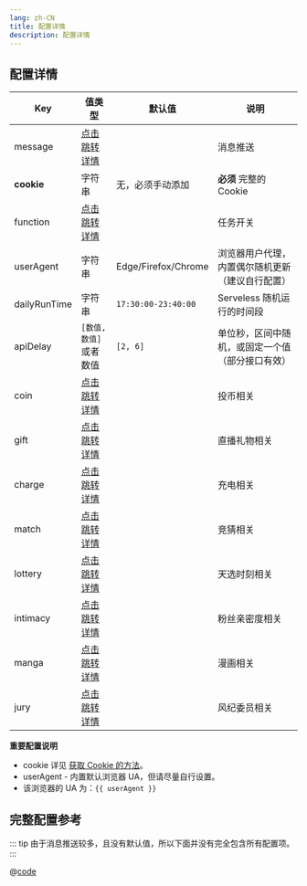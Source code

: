 ```yaml
---
lang: zh-CN
title: 配置详情
description: 配置详情
---
```


## 配置详情

| Key          | 值类型                               | 默认值              | 说明                                              |
| ------------ | ------------------------------------ | ------------------- | ------------------------------------------------- |
| message      | [点击跳转详情](./message.md)         |                     | 消息推送                                          |
| **cookie**   | 字符串                               | 无，必须手动添加    | **必须** 完整的 Cookie                            |
| function     | [点击跳转详情](./func.md)            |                     | 任务开关                                          |
| userAgent    | 字符串                               | Edge/Firefox/Chrome | 浏览器用户代理，内置偶尔随机更新 （建议自行配置） |
| dailyRunTime | 字符串                               | `17:30:00-23:40:00` | Serveless 随机运行的时间段                        |
| apiDelay     | `[数值, 数值]`或者数值               | `[2, 6]`            | 单位秒，区间中随机，或固定一个值（部分接口有效）  |
| coin         | [点击跳转详情](./func.md#投币)       |                     | 投币相关                                          |
| gift         | [点击跳转详情](./func.md#直播间礼物) |                     | 直播礼物相关                                      |
| charge       | [点击跳转详情](./func.md#充电)       |                     | 充电相关                                          |
| match        | [点击跳转详情](./func.md#竞猜)       |                     | 竞猜相关                                          |
| lottery      | [点击跳转详情](./func.md#天选时刻)   |                     | 天选时刻相关                                      |
| intimacy     | [点击跳转详情](./func.md#粉丝亲密度) |                     | 粉丝亲密度相关                                    |
| manga        | [点击跳转详情](./func.md#漫画任务)   |                     | 漫画相关                                          |
| jury         | [点击跳转详情](./func.md#风纪委员)   |                     | 风纪委员相关                                      |

**重要配置说明**

- cookie 详见 [获取 Cookie 的方法](./get_value.md#获取-cookie-的方法)。
- userAgent - 内置默认浏览器 UA，但请尽量自行设置。
- 该浏览器的 UA 为：<code>{{ userAgent }}</code>

## 完整配置参考

::: tip
由于消息推送较多，且没有默认值，所以下面并没有完全包含所有配置项。
:::

@[code](./all.json5)

<script setup>
import { ref, onMounted } from "vue";

const userAgent = ref('');

onMounted(() => {
  userAgent.value = navigator.userAgent;
});
</script>
